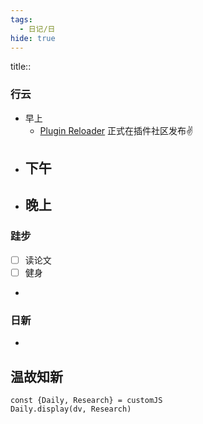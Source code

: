 ```yaml
---
tags:
  - 日记/日
hide: true
---
```

title:: 
### 行云
- 早上
	- [Plugin Reloader](https://obsidian.md/plugins?id=plugin-reloader) 正式在插件社区发布✌️
- 下午
	- 
- 晚上
	- 

### 跬步
- [ ] 读论文
- [ ] 健身
- 

### 日新
- 

## 温故知新
```dataviewjs
const {Daily, Research} = customJS
Daily.display(dv, Research)
```
